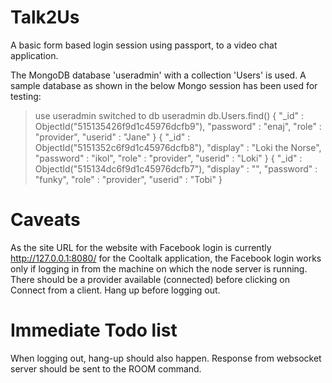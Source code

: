 Talk2Us
=======
A basic form based login session using passport, to a video chat application.

The MongoDB database 'useradmin' with a collection 'Users' is used.
A sample database as shown in the below Mongo session has been used
for testing:

> use useradmin
switched to db useradmin
> db.Users.find()
{ "_id" : ObjectId("515135426f9d1c45976dcfb9"), "password" : "enaj", "role" : "provider", "userid" : "Jane" }
{ "_id" : ObjectId("5151352c6f9d1c45976dcfb8"), "display" : "Loki the Norse", "password" : "ikol", "role" : "provider", "userid" : "Loki" }
{ "_id" : ObjectId("515134dc6f9d1c45976dcfb7"), "display" : "", "password" : "funky", "role" : "provider", "userid" : "Tobi" }
>

Caveats
=======
As the site URL for the website with Facebook login is currently
http://127.0.0.1:8080/ for the Cooltalk application,
the Facebook login works only if logging in from the machine on which
the node server is running.
There should be a provider available (connected) before clicking on
Connect from a client.
Hang up before logging out.

Immediate Todo list
===================
When logging out, hang-up should also happen.
Response from websocket server should be sent to the ROOM command.
